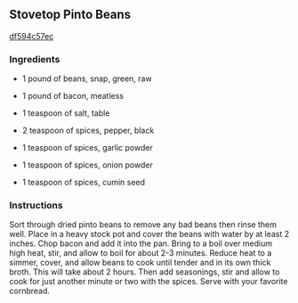 ## Stovetop Pinto Beans

[df594c57ec](http://tastykitchen.com/recipes/main-courses/stovetop-pinto-beans/)

### Ingredients

 - 1 pound of beans, snap, green, raw

 - 1 pound of bacon, meatless

 - 1 teaspoon of salt, table

 - 2 teaspoon of spices, pepper, black

 - 1 teaspoon of spices, garlic powder

 - 1 teaspoon of spices, onion powder

 - 1 teaspoon of spices, cumin seed

### Instructions

Sort through dried pinto beans to remove any bad beans then rinse them well. Place in a heavy stock pot and cover the beans with water by at least 2 inches. Chop bacon and add it into the pan. Bring to a boil over medium high heat, stir, and allow to boil for about 2-3 minutes. Reduce heat to a simmer, cover, and allow beans to cook until tender and in its own thick broth. This will take about 2 hours. Then add seasonings, stir and allow to cook for just another minute or two with the spices. Serve with your favorite cornbread.